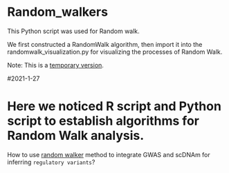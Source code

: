 # Random_walkers

This Python script was used for Random walk. 

We first constructed a RandomWalk algorithm, then import it into the randomwalk_visualization.py for visualizing the processes of Random Walk.

Note: This is a [temporary version](https://github.com/mayunlong89/Random_walkers).


#2021-1-27
# Here we noticed R script and Python script to establish algorithms for Random Walk analysis.


How to use [random walker](https://github.com/mayunlong89/Random_walkers) method to integrate GWAS and scDNAm for inferring ``regulatory variants``?
